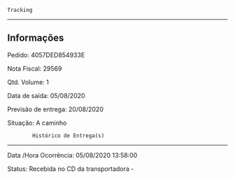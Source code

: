     Tracking 
-------------------------------------------------------------
Informações
-------------------------------------------------------------
Pedido: 4057DED854933E 

Nota Fiscal: 29569

Qtd. Volume: 1

Data de saída: 05/08/2020

Previsão de entrega: 20/08/2020  

Situação: A caminho

            Histórico de Entrega(s)
-------------------------------------------------------------
Data /Hora Ocorrência: 05/08/2020 13:58:00

Status: Recebida no CD da transportadora -
